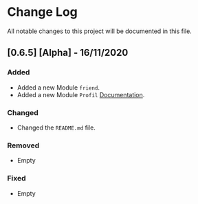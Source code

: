 # Change Log

All notable changes to this project will be documented in this file.

## [0.6.5] [Alpha] - 16/11/2020

### Added

- Added a new Module `friend`.
- Added a new Module `Profil` [Documentation](./docs/profile.md).

### Changed

- Changed the `README.md` file.

### Removed

- Empty

### Fixed

- Empty